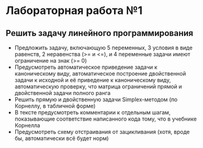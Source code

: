# Лабораторная работа №1

## Решить задачу линейного программирования

- Предложить задачу, включающую 5 переменных, 3 условия в виде равенств, 2 неравенства (>= и <=), и 4 переменные задачи имеют ограничение на знак (>= 0)
- Предусмотреть автоматическое приведение задачи к каноническому виду, автоматическое построение двойственной задачи к исходной и её приведение к каноническому виду, автоматическую проверку, что матрица ограничений прямой и двойственной задачи полного ранга
- Решить прямую и двойственную задачи Simplex-методом (по Корнеллу, в табличной форме)
- В тексте предусмотреть комментарии к отдельным шагам, показывающие соответствие написанного кода тому, что в учебнике Корнелла
- Предусмотреть схему отстраивания от зацикливания (хотя, вроде бы, автоматически всё будет норм) 
